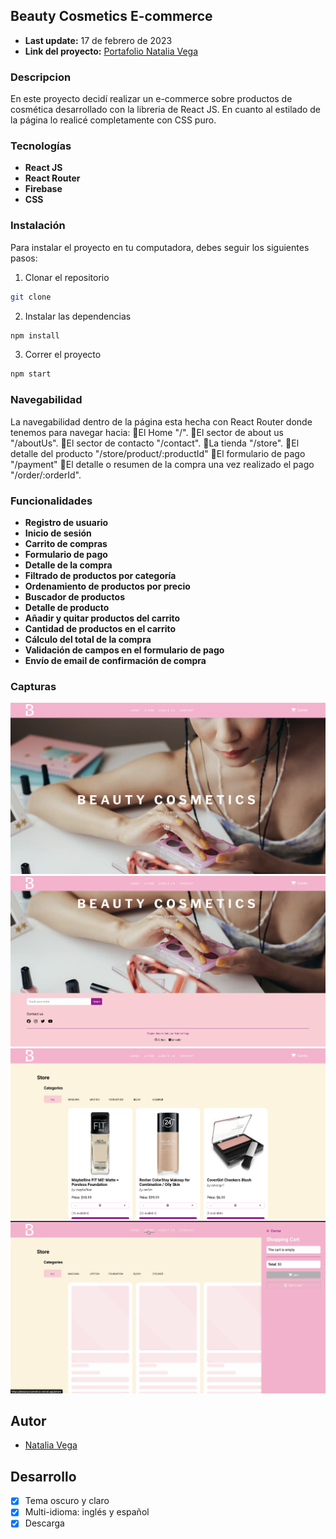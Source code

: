 ## Beauty Cosmetics E-commerce
- **Last update:** 17 de febrero de 2023
- **Link del proyecto:** [Portafolio Natalia Vega](https://beautycosmetics.vercel.app/)

### Descripcion
En este proyecto decidí realizar un e-commerce sobre productos de cosmética desarrollado con la libreria de React JS. En cuanto al estilado de la página lo realicé completamente con CSS puro. 

### Tecnologías
- **React JS**
- **React Router**
- **Firebase**
- **CSS**

### Instalación
Para instalar el proyecto en tu computadora, debes seguir los siguientes pasos:
1. Clonar el repositorio
```bash
git clone
```
2. Instalar las dependencias
```bash
npm install
```
3. Correr el proyecto
```bash
npm start
```

### Navegabilidad
La navegabilidad dentro de la página esta hecha con React Router donde tenemos para navegar hacia:
    📍El Home "/".
    📍El sector de about us "/aboutUs".
    📍El sector de contacto "/contact".
    📍La tienda "/store".
    📍El detalle del producto "/store/product/:productId"
    📍El formulario de pago "/payment"
    📍El detalle o resumen de la compra una vez realizado el pago "/order/:orderId".

### Funcionalidades
- **Registro de usuario**
- **Inicio de sesión**
- **Carrito de compras**
- **Formulario de pago**
- **Detalle de la compra**
- **Filtrado de productos por categoría**
- **Ordenamiento de productos por precio**
- **Buscador de productos**
- **Detalle de producto**
- **Añadir y quitar productos del carrito**
- **Cantidad de productos en el carrito**
- **Cálculo del total de la compra**
- **Validación de campos en el formulario de pago**
- **Envío de email de confirmación de compra**

### Capturas
![Captura 1](./screenshots/1.png)
![Captura 2](./screenshots/2.png)
![Captura 3](./screenshots/3.png)
![Captura 4](./screenshots/4.png)

## Autor
- [Natalia Vega](https://www.linkedin.com/in/nataliacamilavega/)

## Desarrollo
- [x] Tema oscuro y claro
- [x] Multi-idioma: inglés y español
- [x] Descarga
